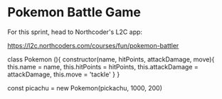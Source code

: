 # Pokemon Battle Game

For this sprint, head to Northcoder's L2C app:

https://l2c.northcoders.com/courses/fun/pokemon-battler





class Pokemon (){
    constructor(name, hitPoints, attackDamage, move){
        this.name = name,
        this.hitPoints = hitPoints,
        this.attackDamage = attackDamage,
        this.move = 'tackle'
    }
}

const picachu = new Pokemon(pickachu, 1000, 200)
